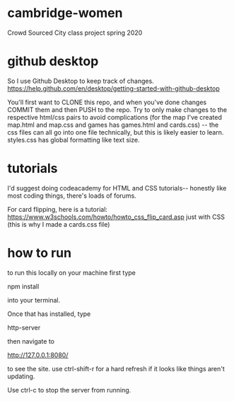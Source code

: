 # cambridge-women
Crowd Sourced City class project spring 2020

# github desktop
So I use Github Desktop to keep track of changes. https://help.github.com/en/desktop/getting-started-with-github-desktop

You'll first want to CLONE this repo, and when you've done changes COMMIT them and then PUSH to the repo. 
Try to only make changes to the respective html/css pairs to avoid complications (for the map I've created map.html and map.css and games has games.html and cards.css) -- the css files can all go into one file technically, but this is likely easier to learn. styles.css has global formatting like text size.

# tutorials
I'd suggest doing codeacademy for HTML and CSS tutorials-- honestly like most coding things, there's loads of forums.

For card flipping, here is a tutorial: https://www.w3schools.com/howto/howto_css_flip_card.asp just with CSS (this is why I made a cards.css file)


# how to run
to run this locally on your machine first type

npm install

into your terminal.

Once that has installed, type

http-server

then navigate to 

http://127.0.0.1:8080/

to see the site. use ctrl-shift-r for a hard refresh if it looks like things aren't updating.

Use ctrl-c to stop the server from running. 
